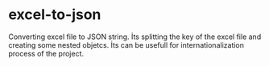 # excel-to-json
Converting excel file to  JSON string. İts splitting the key of the excel file and creating some nested objetcs. İts can be usefull for internationalization process of the project.

